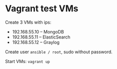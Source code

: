 # Vagrant test VMs

Create 3 VMs with ips:
* 192.168.55.10 – MongoDB
* 192.168.55.11 – ElasticSearch
* 192.168.55.12 – Graylog

Create user `ansible / root`, sudo without password.

Start VMs: `vagrant up`